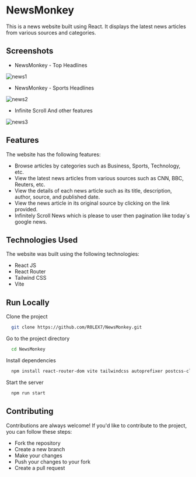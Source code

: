 
# NewsMonkey 

This is a news website built using React. It displays the latest news articles from various sources and categories.



## Screenshots


- NewsMonkey - Top Headlines


![news1](https://user-images.githubusercontent.com/115485479/222960525-5071dbb3-1ae6-4a03-8ab5-f057806ff863.png)




- NewsMonkey - Sports Headlines

![news2](https://user-images.githubusercontent.com/115485479/222960540-ff75e9c7-e655-4c67-a882-4aed96844f87.png)


- Infinite Scroll And other features 

![news3](https://user-images.githubusercontent.com/115485479/222960596-9dcc8a4a-01c6-4d32-ab61-139922fc66d8.png)


## Features

The website has the following features:

- Browse articles by categories such as Business, Sports, Technology, etc.
- View the latest news articles from various sources such as CNN, BBC, Reuters, etc.
- View the details of each news article such as its title, description, author, source, and published date.
- View the news article in its original source by clicking on the link provided.
- Infinitely Scroll News which is please to user then pagination like today`s google news.

## Technologies Used

The website was built using the following technologies:

- React JS
- React Router
- Tailwind CSS
- Vite

## Run Locally

Clone the project

```bash
  git clone https://github.com/R0LEX7/NewsMonkey.git
```

Go to the project directory

```bash
  cd NewsMonkey
```

Install dependencies

```bash
  npm install react-router-dom vite tailwindcss autoprefixer postcss-cli react-infinite-scroll-component
```

Start the server

```bash
  npm run start
```


## Contributing

Contributions are always welcome!
If you'd like to contribute to the project, you can follow these steps:

- Fork the repository
- Create a new branch
- Make your changes
- Push your changes to your fork
- Create a pull request


